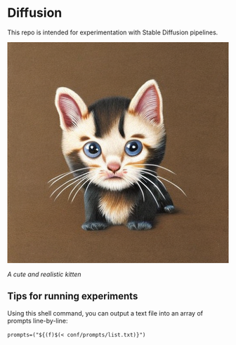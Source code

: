 # Diffusion

This repo is intended for experimentation with Stable Diffusion pipelines. 

![alt text](example/out.png "Stable Diffusion Output")

*A cute and realistic kitten* 

## Tips for running experiments

Using this shell command, you can output a text file into an array of prompts line-by-line:

`prompts=("${(f)$(< conf/prompts/list.txt)}")`


